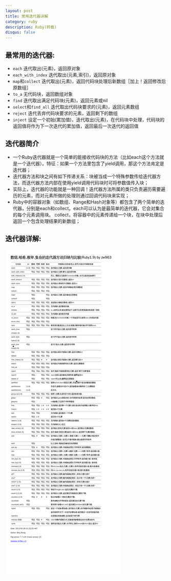 ```yaml
---
layout: post
title: 常用迭代器详解
category: ruby
description: Ruby(转载)
disqus: false
---
```


## 最常用的迭代器:
* `each` 迭代取出(元素)，返回原对象
* `each_with_index` 迭代取出(元素,索引)，返回原对象
* `map`和`collect` 迭代取出(元素)，返回代码块处理后新数组［加上！返回修改后原数组］
* `to_a` 无代码块，返回数组对象
* `find` 迭代取出满足代码块(元素)，返回元素或nil
* `select`和`find_all` 迭代取出代码块要求的(元素)，返回元素数组
* `reject` 迭代丢弃代码块要求的元素，返回剩下的数组
* `inject` 设定一个初始(累加值)，迭代取出(元素)，在代码块中处理，代码块的返回值将作为下一次迭代的累加值，返回最后一次迭代的返回值

## 迭代器简介

* 一个Ruby迭代器就是一个简单的能接收代码块的方法（比如each这个方法就是一个迭代器）。特征：如果一个方法里包含了yield调用，那这个方法肯定是迭代器；
* 迭代器方法和块之间有如下传递关系：块被当成一个特殊参数传给迭代器方法，而迭代器方法内部在使用yield调用代码块时可将参数值传入块；
* 实际上，迭代器的功能就是一种回调！迭代器方法所属的类只负责遍历需要遍历的元素，而对元素所做的处理则通过回调代码块来实现；
* Ruby中的容器对象（如数组、Range和Hash对象等）都包含了两个简单的迭代器，分别是each和collect。each可以认为是最简单的迭代器，它会对集合的每个元素调用块。 collect，将容器中的元素传递给一个块，在块中处理后返回一个包含处理结果的新数组；

## 迭代器详解:   


![Alt text](/images/iteration.png)